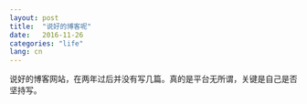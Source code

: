```yaml
---  
layout: post
title:  "说好的博客呢"
date:   2016-11-26
categories: "life"
lang: cn
---
```

说好的博客网站，在两年过后并没有写几篇。真的是平台无所谓，关键是自己是否坚持写。